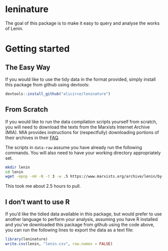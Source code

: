 
<!-- README.md is generated from README.Rmd. Please edit that file -->

# leninature

<!-- badges: start -->
<!-- badges: end -->

The goal of this package is to make it easy to query and analyse the
works of Lenin.

# Getting started

## The Easy Way

If you would like to use the tidy data in the format provided, simply
install this package from github using devtools:

``` r
devtools::install_github("alicirce/leninature")
```

## From Scratch

If you would like to run the data compilation scripts yourself from
scratch, you will need to download the texts from the Marxists Internet
Archive (MIA). MIA provides instructions for (respectfully) downloading
portions of their archives in their
[FAQ](https://www.marxists.org/admin/janitor/faq.htm#hdd).

The scripts in `data-raw` assume you have already run the following
commands. You will also need to have your working directory
appropriately set.

``` bash
mkdir lenin
cd lenin
wget -mpnp -nH -N -t 3 -w .5 https://www.marxists.org/archive/lenin/by-title.htm
```

This took me about 2.5 hours to pull.

## I don’t want to use R

If you’d like the tidied data available in this package, but would
prefer to use another language to perform your analysis, assuming you
have R installed and you’ve downloaded this package from github using
the code above, you can run the following lines to export the data as a
text file:

``` r
library(leninature)
write.csv(lenin, "lenin.csv", row.names = FALSE)
```

